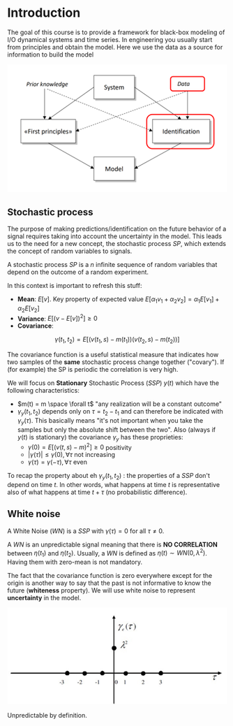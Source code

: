 # Introduction 

The goal of this course is to provide a framework for black-box modeling of I/O dynamical systems and time series.
In engineering you usually start from principles and obtain the model. Here we use the data as a source for information to build the model 

![](images/Pasted%20image%2020240225165158.png)

## Stochastic process

The purpose of making predictions/identification on the future behavior of a signal requires taking into account the uncertainty in the model. This leads us to the need for a new concept, the stochastic process $SP$, which extends the concept of random variables to signals. 

A stochastic process $SP$ is a $n$ infinite sequence of random variables that depend on the outcome of a random experiment.

In this context is important to refresh this stuff:

- **Mean**: $E[v]$. Key property of expected value $E[\alpha_1v_1 + \alpha_2v_2] = \alpha_1E[v_1] + \alpha_2E[v_2]$
- **Variance**: $E[(v - E[v])^2] \geq 0$
- **Covariance**:

$$\gamma(t_1,t_2)=E[(v(t_1,s)-m(t_1))(v(t_2,s)-m(t_2))]$$

The covariance function is a useful statistical measure that indicates how two samples of the **same** stochastic process change together ("covary"). If (for example) the SP is periodic the correlation is very high. 

We will focus on **Stationary** Stochastic Process ($SSP$) $y(t)$ which have the following characteristics:

- $m(t) = m \space \forall t$ "any realization will be a constant outcome"
- $\gamma_y(t_1,t_2)$ depends only on $\tau = t_2 - t_1$ and can therefore be indicated with $\gamma_y(\tau)$. This basically means "it's not important when you take the samples but only the absolute shift between the two". Also (always if $y(t)$ is stationary) the covariance $\gamma_y$ has these proprieties: 
	- $\gamma(0)=E[(v(t,s)- m)^{2}]\geq 0$ positivity
	- $|\gamma(\tau)|\leq\gamma(0),\forall\tau$  not increasing
	- $\gamma(\tau)=\gamma(-\tau),\forall \tau$ even


To recap the property about eh $\gamma_y(t_1,t_2)$ : the properties of a $SSP$ don't depend on time $t$. In other words, what happens at time $t$ is representative also of what happens at time $t + \tau$  (no probabilistic difference). 

## White noise

A White Noise ($WN$) is a $SSP$ with $\gamma(\tau) = 0$ for all $\tau \neq 0$. 

A $WN$ is an unpredictable signal meaning that there is **NO CORRELATION** between $\eta(t_1)$ and $\eta(t_2)$. Usually, a $WN$ is defined as $\eta(t) \sim WN(0, \lambda^2)$. Having them with zero-mean is not mandatory.

The fact that the covariance function is zero everywhere except for the origin is another way to say that the past is not informative to know the future (**whiteness** property).
We will use white noise to represent **uncertainty** in the model. 

![](images/Pasted%20image%2020240402181751.png)

Unpredictable by definition. 


